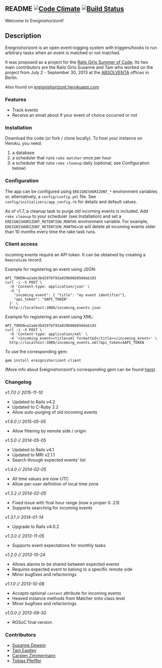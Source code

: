 ## README [![Code Climate](https://codeclimate.com/github/Absolventa/ereignishorizont.png)](https://codeclimate.com/github/Absolventa/ereignishorizont) [![Build Status](https://travis-ci.org/Absolventa/ereignishorizont.png?branch=master)](https://travis-ci.org/Absolventa/ereignishorizont)

Welcome to Ereignishorizont!

## Description

Ereignishorizont is an open event-logging system
with triggers/hooks to run arbitrary tasks when an event is
matched or not matched.

It was proposed as a project for the [Rails Girls Summer of Code](http://railsgirlssummerofcode.org/).
Its two main contributors are the Rails Girls Susanne and Tam who
worked on the project from July 2 - September 30, 2013
at the [ABSOLVENTA](https://www.absolventa.de) offices in Berlin.

Also found on [ereignishorizont.herokuapp.com](https://ereignishorizont.herokuapp.com)



### Features

- Track events
- Receive an email about if your event of choice occurred or not

### Installation
Download the code (or fork / clone locally). To host your instance
on Heroku, you need:

1. a database
2. a scheduler that runs `rake matcher` once per hour
3. a scheduler that runs `rake cleanup` daily (optional, see Configuration below)

### Configuration

The app can be configured using `EREIGNISHORIZONT_*` environment variables
or, alternatively, a `config/config.yml` file. See `config/initializers/app_config.rb`
for details and default values.

As of v1.7, a cleanup task to purge old incoming events is included. Add `rake cleanup` to your scheduler (see Installation) and set a `EREIGNISHORIZONT_RETENTION_MONTHS` environment variable. For example, `EREIGNISHORIZONT_RETENTION_MONTHS=10` will delete all incoming events older than 10 months every time the rake task runs.

### Client access

incoming events require an API token. It can be obtained by
creating a ``RemoteSide`` record.

Example for registering an event using JSON:

    API_TOKEN=a2ade3bd297bf93a039b06b8560ab193
    curl -i -X POST \
      -H 'Content-type: application/json' \
      -d '{
        "incoming_event": { "title": "my event identifier"},
        "api_token": "$API_TOKEN"
      }' \
      http://localhost:3000/incoming_events.json


Example for registering an event using XML:

    API_TOKEN=a2ade3bd297bf93a039b06b8560ab193
    curl -i -X POST \
      -H 'Content-type: application/xml' \
      -d '<incoming_event><title>xml formatted</title></incoming_event>' \
      http://localhost:3000/incoming_events.xml?api_token=$API_TOKEN

To use the corresponding gem:

`gem install ereignishorizont-client`

(More info about Ereignishorizont's corresponding gem can
be found [here](https://github.com/Absolventa/ereignishorizont-client)).

### Changelog

*v1.7.0 // 2015-11-10*
* Updated to Rails v4.2
* Updated to C-Ruby 2.2
* Allow auto-purging of old incoming events

*v1.6.0 // 2015-05-05*
* Allow filtering by remote side / origin

*v1.5.0 // 2014-05-05*
* Updated to Rails v4.1
* Updated to MRI v2.1.1
* Search through expected events' list

*v1.4.0 // 2014-02-05*
* All time values are now UTC
* Allow per-user definition of local time zone

*v1.3.2 // 2014-02-05*
* Fixed issue with final hour range (now a proper 0..23)
* Supports searching for incoming events

*v1.3.1 // 2014-01-14*
* Upgrade to Rails v4.0.2

*v1.3.0 // 2013-11-05*
* Supports event expectations for monthly tasks

*v1.2.0 // 2013-10-24*
* Allows alarms to be shared between expected events
* Requires expected event to belong to a specific remote side
* Minor bugfixes and refactorings

*v1.1.0 // 2013-10-08*
* Accepts optional ``content`` attribute for incoming events
* Heaved instance methods from Matcher onto class level
* Minor bugfixes and refactorings

*v1.0.0 // 2013-09-30*
* RGSoC final version

### Contributors

- [Susanne Dewein](https://github.com/FrauBienenstich)
- [Tam Eastley](https://github.com/berlintam)
- [Carsten Zimmermann](https://github.com/carpodaster)
- [Tobias Pfeiffer](https://github.com/PragTob)
